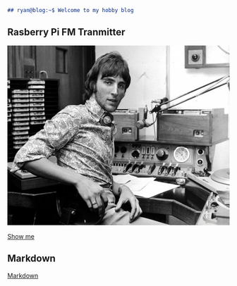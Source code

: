 ```markdown
## ryan@blog:~$ Welcome to my hobby blog
```

## Rasberry Pi FM Tranmitter
![DJ Jognnie Walker](https://github.com/qunu/blog/blob/master/pics/DJ_Johnnie_Walker.jpg)

[Show me](https://help.github.com/categories/github-pages-basics/)

## Markdown

[Markdown](https://help.github.com/categories/github-pages-basics/)
